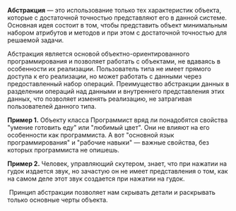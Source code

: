 
**Абстракция** — это использование только тех характеристик объекта, которые с достаточной точностью представляют его в данной системе. Основная идея состоит в том, чтобы представить объект минимальным набором атрибутов и методов и при этом с достаточной точностью для решаемой задачи.

Абстракция является основой объектно-ориентированного программирования и позволяет работать с объектами, не вдаваясь в особенности их реализации. Пользователь типа не имеет прямого доступа к его реализации, но может работать с данными через предоставленный набор операций. Преимущество абстракции данных в разделении операций над данными и внутреннего представления этих данных, что позволяет изменять реализацию, не затрагивая пользователей данного типа.

**Пример 1.** Объекту класса Программист вряд ли понадобятся свойства "умение готовить еду" или "любимый цвет". Они не влияют на его особенности как программиста. А вот "основной язык программирования" и "рабочие навыки" — важные свойства, без которых программиста не опишешь.

**Пример 2.** Человек, управляющий скутером, знает, что при нажатии на гудок издается звук, но зачастую он не имеет представления о том, как на самом деле этот звук создается при нажатии на гудок.

  Принцип абстракции позволяет нам скрывать детали и раскрывать только основные черты объекта.